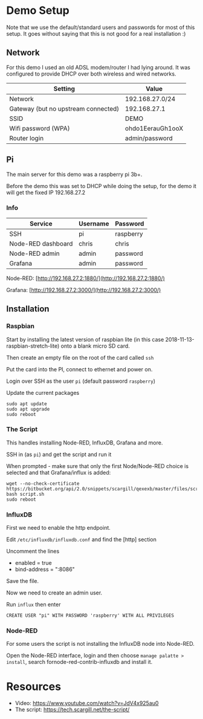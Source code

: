# Demo Setup

Note that we use the default/standard users and passwords for most of this setup. It goes without saying that this is not good for a real installation :)

## Network

For this demo I used an old ADSL modem/router I had lying around. It was configured to provide DHCP over both wireless and wired networks.

| Setting                             | Value            |
| ----------------------------------- | ---------------- |
| Network                             | 192.168.27.0/24  |
| Gateway (but no upstream connected) | 192.168.27.1     |
| SSID                                | DEMO             |
| Wifi password (WPA)                 | ohdo1EerauGh1ooX |
| Router login                        | admin/password   |


## Pi

The main server for this demo was a raspberry pi 3b+.

Before the demo this was set to DHCP while doing the setup, for the demo it will get the fixed IP 192.168.27.2

### Info

| Service            | Username | Password  |
| ------------------ | -------- | --------- |
| SSH                | pi       | raspberry |
| Node-RED dashboard | chris    | chris     |
| Node-RED admin     | admin    | password  |
| Grafana            | admin    | password  |


Node-RED: [http://192.168.27.2:1880/](http://192.168.27.2:1880/)

Grafana: [http://192.168.27.2:3000/](http://192.168.27.2:3000/)

## Installation

### Raspbian

Start by installing the latest version of raspbian lite (in this case 2018-11-13-raspbian-stretch-lite) onto a blank micro SD card.

Then create an empty file on the root of the card called `ssh`

Put the card into the PI, connect to ethernet and power on.

Login over SSH as the user `pi` (default password `raspberry`)

Update the current packages

    sudo apt update
    sudo apt upgrade
    sudo reboot

### The Script

This handles installing Node-RED, InfluxDB, Grafana and more. 

SSH in (as `pi`) and get the script and run it

When prompted - make sure that only the first Node/Node-RED choice is selected and that Grafana/influx is added:

    wget --no-check-certificate  https://bitbucket.org/api/2.0/snippets/scargill/qexexb/master/files/script.sh
    bash script.sh
    sudo reboot

### InfluxDB

First we need to enable the http endpoint.

Edit `/etc/influxdb/influxdb.conf` and find the [http] section

Uncomment the lines

- enabled = true
- bind-address = ":8086"

Save the file.

Now we need to create an admin user.

Run `influx` then enter

    CREATE USER "pi" WITH PASSWORD 'raspberry' WITH ALL PRIVILEGES

### Node-RED

For some users the script is not installing the InfluxDB node into Node-RED.

Open the Node-RED interface, login and then choose `manage palatte > install`, search fornode-red-contrib-influxdb and install it.

# Resources


* Video: https://www.youtube.com/watch?v=JdV4x925au0
* The script: https://tech.scargill.net/the-script/
